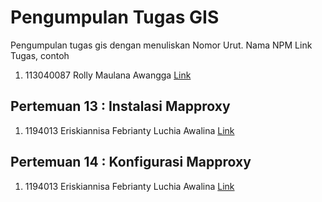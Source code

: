 # Pengumpulan Tugas GIS
Pengumpulan tugas gis dengan menuliskan
Nomor Urut. Nama NPM Link Tugas, contoh
1. 113040087 Rolly Maulana Awangga [Link](https://kampus.awangga.net/)

## Pertemuan 13 : Instalasi Mapproxy
1. 1194013 Eriskiannisa Febrianty Luchia Awalina [Link](https://youtu.be/_1WS4Lb6yYc)


## Pertemuan 14 : Konfigurasi Mapproxy
1. 1194013 Eriskiannisa Febrianty Luchia Awalina [Link](https://youtu.be/bvaqoRGsUSM)
